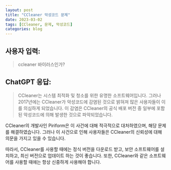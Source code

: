 ```yaml
---
layout: post
title: "CCleaner 악성코드 문제"
date: 2023-03-02
tags: [CCleaner, 문제, 악성코드]
categories: blog
---
```


## 사용자 입력:
> ccleaner 바이러스인가?

## ChatGPT 응답:
> CCleaner는 시스템 최적화 및 청소를 위한 유명한 소프트웨어입니다. 그러나 2017년에는 CCleaner가 악성코드에 감염된 것으로 밝혀져 많은 사용자들이 이를 의심하게 되었습니다. 이 감염은 CCleaner의 공식 배포 버전 중 일부에 포함된 악성코드에 의해 발생한 것으로 파악되었습니다.

CCleaner의 개발사인 Piriform은 이 사건에 대해 적극적으로 대처하였으며, 해당 문제를 해결하였습니다. 그러나 이 사건으로 인해 사용자들은 CCleaner의 신뢰성에 대해 의문을 가지고 있을 수 있습니다.

따라서, CCleaner를 사용할 때에는 정식 버전을 다운로드 받고, 보안 소프트웨어를 설치하고, 최신 버전으로 업데이트 하는 것이 좋습니다. 또한, CCleaner와 같은 소프트웨어를 사용할 때에는 항상 신중하게 사용해야 합니다.


